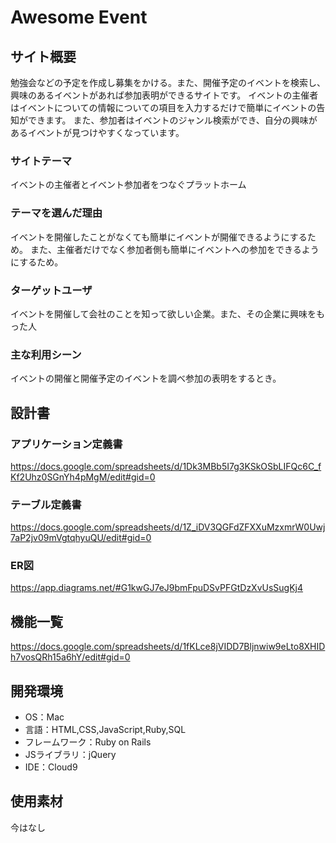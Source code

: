 # Awesome Event

## サイト概要
勉強会などの予定を作成し募集をかける。また、開催予定のイベントを検索し、興味のあるイベントがあれば参加表明ができるサイトです。
イベントの主催者はイベントについての情報についての項目を入力するだけで簡単にイベントの告知ができます。
また、参加者はイベントのジャンル検索ができ、自分の興味があるイベントが見つけやすくなっています。

### サイトテーマ
イベントの主催者とイベント参加者をつなぐプラットホーム

### テーマを選んだ理由
イベントを開催したことがなくても簡単にイベントが開催できるようにするため。
また、主催者だけでなく参加者側も簡単にイベントへの参加をできるようにするため。

### ターゲットユーザ
イベントを開催して会社のことを知って欲しい企業。また、その企業に興味をもった人

### 主な利用シーン
イベントの開催と開催予定のイベントを調べ参加の表明をするとき。

## 設計書

### アプリケーション定義書
https://docs.google.com/spreadsheets/d/1Dk3MBb5I7g3KSkOSbLIFQc6C_fKf2Uhz0SGnYh4pMgM/edit#gid=0

### テーブル定義書
https://docs.google.com/spreadsheets/d/1Z_iDV3QGFdZFXXuMzxmrW0Uwj7aP2jv09mVgtqhyuQU/edit#gid=0

### ER図
https://app.diagrams.net/#G1kwGJ7eJ9bmFpuDSvPFGtDzXvUsSugKj4

## 機能一覧
https://docs.google.com/spreadsheets/d/1fKLce8jVIDD7Bljnwiw9eLto8XHIDh7vosQRh15a6hY/edit#gid=0
## 開発環境
- OS：Mac
- 言語：HTML,CSS,JavaScript,Ruby,SQL
- フレームワーク：Ruby on Rails
- JSライブラリ：jQuery
- IDE：Cloud9

## 使用素材
今はなし
